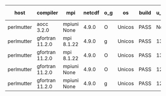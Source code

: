 

| host     | compiler                              | mpi                      | netcdf        | o_g        | os       | build       | u_pass          | u_fail          | s_pass            | s_fail            | e_pass             | e_fail             | nuopc_pass       | nuopc_fail       | artifacts link          |
|----------|---------------------------------------|--------------------------|---------------|------------|----------|-------------|-----------------|-----------------|-------------------|-------------------|--------------------|--------------------|------------------|------------------|-------------------------|
| perlmutter | aocc 3.2.0 | mpiuni None  | 4.9.0  | O | Unicos | PASS | None | None | None | None | None | None | None | None | <a href="https://github.com/esmf-org/esmf-test-artifacts/tree/e2bf4d12a054ae351e4d8485a0815ca189e94b33/patch_8.4.1/aocc/3.2.0/O/mpiuni/None" target="_blank">e2bf4d1</a> | 
| perlmutter | gfortran 11.2.0 | mpi 8.1.22  | 4.9.0  | g | Unicos | PASS | 13873 | 0 | 49 | 0 | 80 | 0 | 52 | 0 | <a href="https://github.com/esmf-org/esmf-test-artifacts/tree/d08dcaa45ecb9d789cb5737a271404bda4fb71d3/patch_8.4.1/gfortran/11.2.0/g/mpi/8.1.22" target="_blank">d08dcaa</a> | 
| perlmutter | gfortran 11.2.0 | mpi 8.1.22  | 4.9.0  | O | Unicos | PASS | 13873 | 0 | 49 | 0 | 80 | 0 | 52 | 0 | <a href="https://github.com/esmf-org/esmf-test-artifacts/tree/82f46339429b01ab5c3953c73fbd4480b08014ee/patch_8.4.1/gfortran/11.2.0/O/mpi/8.1.22" target="_blank">82f4633</a> | 
| perlmutter | gfortran 11.2.0 | mpiuni None  | 4.9.0  | O | Unicos | PASS | 12317 | 0 | 8 | 0 | 43 | 0 | None | None | <a href="https://github.com/esmf-org/esmf-test-artifacts/tree/2ba931f3e80581c19e308c42e3861acc09dfc194/patch_8.4.1/gfortran/11.2.0/O/mpiuni/None" target="_blank">2ba931f</a> | 
| perlmutter | gfortran 11.2.0 | mpiuni None  | 4.9.0  | g | Unicos | PASS | 12317 | 0 | 8 | 0 | 43 | 0 | None | None | <a href="https://github.com/esmf-org/esmf-test-artifacts/tree/35161f04fbddf37b0c5f3706f5213657782af574/patch_8.4.1/gfortran/11.2.0/g/mpiuni/None" target="_blank">35161f0</a> | 
